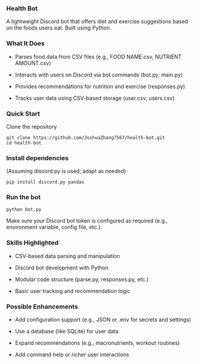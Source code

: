 ### Health Bot

A lightweight Discord bot that offers diet and exercise suggestions based on the foods users eat. Built using Python.

### What It Does

- Parses food data from CSV files (e.g., FOOD NAME.csv, NUTRIENT AMOUNT.csv)

- Interacts with users on Discord via bot commands (bot.py, main.py)

- Provides recommendations for nutrition and exercise (responses.py)

- Tracks user data using CSV-based storage (user.csv, users.csv)

### Quick Start

Clone the repository
```
git clone https://github.com/JoshuaZhang7567/health-bot.git
cd health-bot
```

### Install dependencies

(Assuming discord.py is used; adapt as needed)
```
pip install discord.py pandas
```

### Run the bot
```
python bot.py
```

Make sure your Discord bot token is configured as required (e.g., environment variable, config file, etc.).

### Skills Highlighted

- CSV-based data parsing and manipulation

- Discord bot development with Python

- Modular code structure (parse.py, responses.py, etc.)

- Basic user tracking and recommendation logic

### Possible Enhancements

- Add configuration support (e.g., JSON or .env for secrets and settings)

- Use a database (like SQLite) for user data

- Expand recommendations (e.g., macronutrients, workout routines)

- Add command help or richer user interactions
